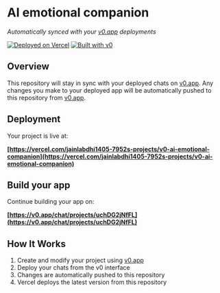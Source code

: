 # AI emotional companion

*Automatically synced with your [v0.app](https://v0.app) deployments*

[![Deployed on Vercel](https://img.shields.io/badge/Deployed%20on-Vercel-black?style=for-the-badge&logo=vercel)](https://vercel.com/jainlabdhi1405-7952s-projects/v0-ai-emotional-companion)
[![Built with v0](https://img.shields.io/badge/Built%20with-v0.app-black?style=for-the-badge)](https://v0.app/chat/projects/uchDG2jNfFL)

## Overview

This repository will stay in sync with your deployed chats on [v0.app](https://v0.app).
Any changes you make to your deployed app will be automatically pushed to this repository from [v0.app](https://v0.app).

## Deployment

Your project is live at:

**[https://vercel.com/jainlabdhi1405-7952s-projects/v0-ai-emotional-companion](https://vercel.com/jainlabdhi1405-7952s-projects/v0-ai-emotional-companion)**

## Build your app

Continue building your app on:

**[https://v0.app/chat/projects/uchDG2jNfFL](https://v0.app/chat/projects/uchDG2jNfFL)**

## How It Works

1. Create and modify your project using [v0.app](https://v0.app)
2. Deploy your chats from the v0 interface
3. Changes are automatically pushed to this repository
4. Vercel deploys the latest version from this repository